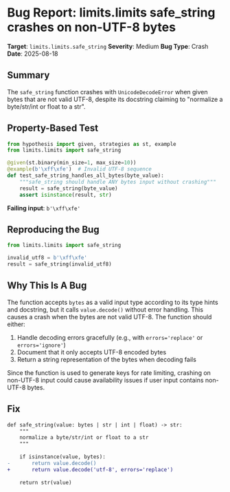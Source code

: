 # Bug Report: limits.limits safe_string crashes on non-UTF-8 bytes

**Target**: `limits.limits.safe_string`
**Severity**: Medium
**Bug Type**: Crash
**Date**: 2025-08-18

## Summary

The `safe_string` function crashes with `UnicodeDecodeError` when given bytes that are not valid UTF-8, despite its docstring claiming to "normalize a byte/str/int or float to a str".

## Property-Based Test

```python
from hypothesis import given, strategies as st, example
from limits.limits import safe_string

@given(st.binary(min_size=1, max_size=10))
@example(b'\xff\xfe')  # Invalid UTF-8 sequence
def test_safe_string_handles_all_bytes(byte_value):
    """safe_string should handle ANY bytes input without crashing"""
    result = safe_string(byte_value)
    assert isinstance(result, str)
```

**Failing input**: `b'\xff\xfe'`

## Reproducing the Bug

```python
from limits.limits import safe_string

invalid_utf8 = b'\xff\xfe'
result = safe_string(invalid_utf8)
```

## Why This Is A Bug

The function accepts `bytes` as a valid input type according to its type hints and docstring, but it calls `value.decode()` without error handling. This causes a crash when the bytes are not valid UTF-8. The function should either:
1. Handle decoding errors gracefully (e.g., with `errors='replace'` or `errors='ignore'`)
2. Document that it only accepts UTF-8 encoded bytes
3. Return a string representation of the bytes when decoding fails

Since the function is used to generate keys for rate limiting, crashing on non-UTF-8 input could cause availability issues if user input contains non-UTF-8 bytes.

## Fix

```diff
def safe_string(value: bytes | str | int | float) -> str:
    """
    normalize a byte/str/int or float to a str
    """
    
    if isinstance(value, bytes):
-       return value.decode()
+       return value.decode('utf-8', errors='replace')
    
    return str(value)
```